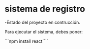 <h1> sistema de registro</h1> 

-Estado del proyecto en contrucción.

Para ejecutar el sistema, debes poner:

´´´npm install react´´´´
